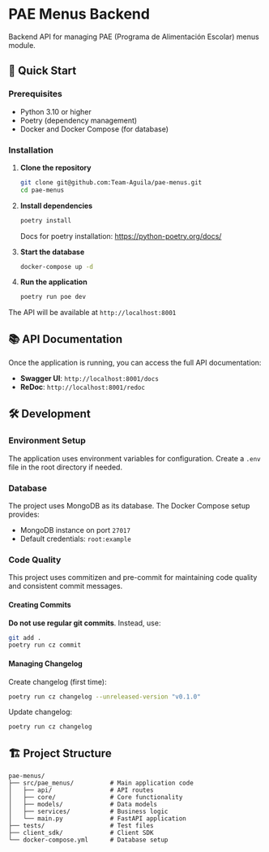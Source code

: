 # PAE Menus Backend

Backend API for managing PAE (Programa de Alimentación Escolar) menus module.

## 🚀 Quick Start

### Prerequisites

- Python 3.10 or higher
- Poetry (dependency management)
- Docker and Docker Compose (for database)

### Installation

1. **Clone the repository**
   ```bash
   git clone git@github.com:Team-Aguila/pae-menus.git 
   cd pae-menus
   ```

2. **Install dependencies**
   ```bash
   poetry install
   ```
    Docs for poetry installation: https://python-poetry.org/docs/ 
3. **Start the database**
   ```bash
   docker-compose up -d
   ```

4. **Run the application**
   ```bash
   poetry run poe dev
   ```

The API will be available at `http://localhost:8001`

## 📚 API Documentation

Once the application is running, you can access the full API documentation:

- **Swagger UI**: `http://localhost:8001/docs`
- **ReDoc**: `http://localhost:8001/redoc`

## 🛠️ Development

### Environment Setup

The application uses environment variables for configuration. Create a `.env` file in the root directory if needed.

### Database

The project uses MongoDB as its database. The Docker Compose setup provides:
- MongoDB instance on port `27017`
- Default credentials: `root:example`


### Code Quality

This project uses commitizen and pre-commit for maintaining code quality and consistent commit messages.

#### Creating Commits

**Do not use regular git commits**. Instead, use:

```bash
git add .
poetry run cz commit
```

#### Managing Changelog

Create changelog (first time):
```bash
poetry run cz changelog --unreleased-version "v0.1.0"
```

Update changelog:
```bash
poetry run cz changelog
```

## 🏗️ Project Structure

```
pae-menus/
├── src/pae_menus/          # Main application code
│   ├── api/                # API routes
│   ├── core/               # Core functionality
│   ├── models/             # Data models
│   ├── services/           # Business logic
│   └── main.py             # FastAPI application
├── tests/                  # Test files
├── client_sdk/             # Client SDK
└── docker-compose.yml      # Database setup
```

